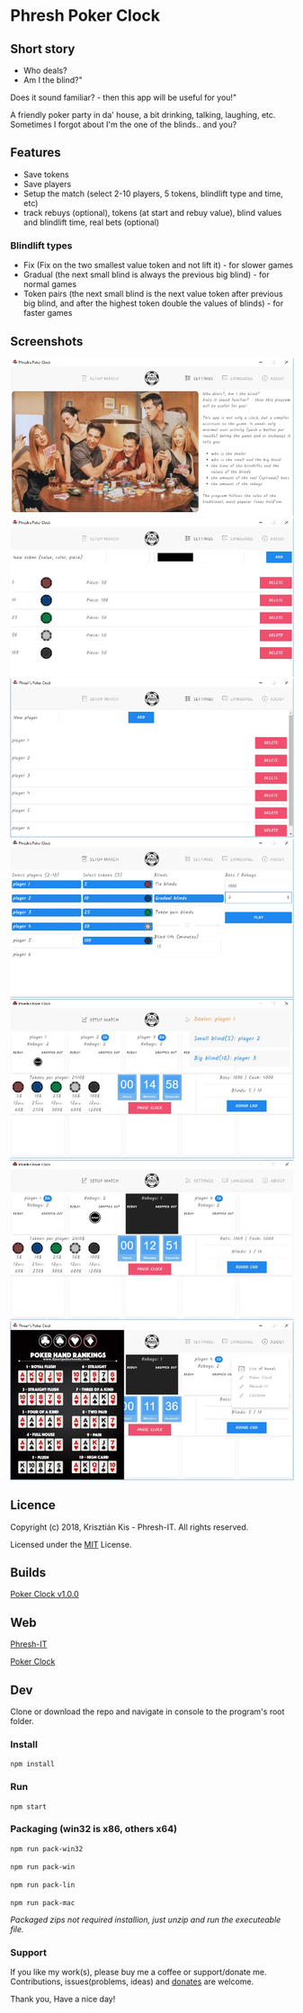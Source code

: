 # Phresh Poker Clock

## Short story

- Who deals?
- Am I the blind?"

Does it sound familiar? - then this app will be useful for you!"

A friendly poker party in da' house, a bit drinking, talking, laughing, etc.
Sometimes I forgot about I'm the one of the blinds.. and you?

## Features

- Save tokens
- Save players
- Setup the match (select 2-10 players, 5 tokens, blindlift type and time, etc)
- track rebuys (optional), tokens (at start and rebuy value), blind values and blindlift time, real bets (optional)

### Blindlift types

- Fix (Fix on the two smallest value token and not lift it) - for slower games
- Gradual (the next small blind is always the previous big blind) - for normal games
- Token pairs (the next small blind is the next value token after previous big blind, and after the highest token double the values of blinds) - for faster games

## Screenshots

![Welcome screen](https://github.com/Phreshhh/PokerClock/blob/master/screenshots/welcome.jpg)
![Tokens](https://github.com/Phreshhh/PokerClock/blob/master/screenshots/tokens.jpg)
![Players](https://github.com/Phreshhh/PokerClock/blob/master/screenshots/players.jpg)
![Match setup](https://github.com/Phreshhh/PokerClock/blob/master/screenshots/setup_match.jpg)
![Game 1](https://github.com/Phreshhh/PokerClock/blob/master/screenshots/game0.jpg)
![Game 2](https://github.com/Phreshhh/PokerClock/blob/master/screenshots/game1.jpg)
![Game 3](https://github.com/Phreshhh/PokerClock/blob/master/screenshots/game2.jpg)

## Licence
Copyright (c) 2018, Krisztián Kis - Phresh-IT. All rights reserved.

Licensed under the [MIT](https://github.com/Phreshhh/PokerClock/blob/master/LICENSE.md) License.

## Builds
[Poker Clock v1.0.0](https://github.com/Phreshhh/PokerClock/releases/tag/v1.0.0)

## Web

[Phresh-IT](https://phresh-it.hu/)

[Poker Clock](https://phresh-it.hu/apps/pokerclock/)

## Dev

Clone or download the repo and navigate in console to the program's root folder.

### Install

```
npm install
```

### Run

```
npm start
```

### Packaging (win32 is x86, others x64)

```
npm run pack-win32

npm run pack-win

npm run pack-lin

npm run pack-mac
```

*Packaged zips not required installion, just unzip and run the executeable file.*

### Support

If you like my work(s), please buy me a coffee or support/donate me. Contributions, issues(problems, ideas) and [donates](https://www.paypal.com/cgi-bin/webscr?cmd=_s-xclick&hosted_button_id=L3HSBGM4JTKEL&source=url) are welcome.

Thank you, Have a nice day!
